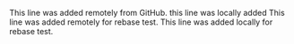 This line was added remotely from GitHub.
this line was locally added
This line was added remotely for rebase test. 
This line was added locally for rebase test.




